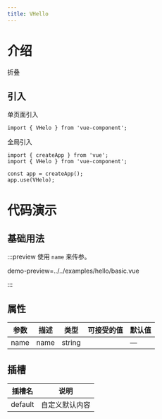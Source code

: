 ```yaml
---
title: VHello
---
```


# 介绍

折叠

## 引入

单页面引入

```
import { VHelo } from 'vue-component';

```

全局引入

```
import { createApp } from 'vue';
import { VHelo } from 'vue-component';

const app = createApp();
app.use(VHelo);
```

# 代码演示

## 基础用法

:::preview 使用 `name` 来传参。

demo-preview=../../examples/hello/basic.vue

:::

## 属性

| 参数 | 描述 | 类型   | 可接受的值 | 默认值 |
| ---- | ---- | ------ | ---------- | ------ |
| name | name | string |            | —      |

## 插槽

| 插槽名  | 说明           |
| ------- | -------------- |
| default | 自定义默认内容 |

